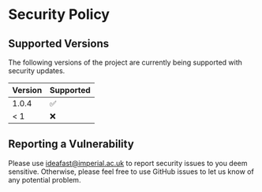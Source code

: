 # Security Policy

## Supported Versions

The following versions of the project are
currently being supported with security updates.

| Version | Supported          |
| ------- | ------------------ |
| 1.0.4   | :white_check_mark: |
| < 1     | :x:                |

## Reporting a Vulnerability

Please use ideafast@imperial.ac.uk to report security issues to you deem sensitive.
Otherwise, please feel free to use GitHub issues to let us know of any potential problem.
